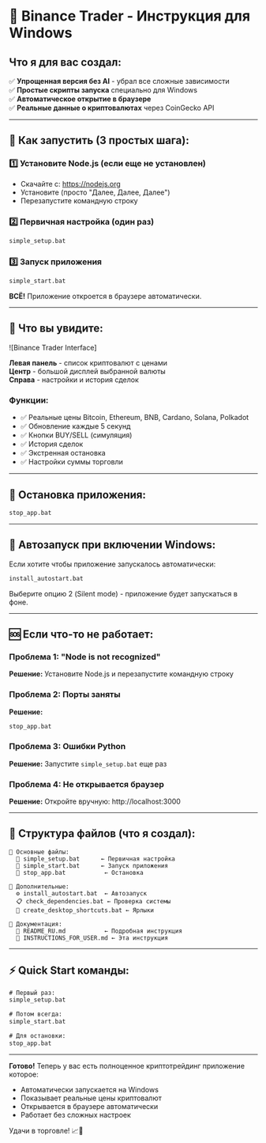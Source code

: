 # 🎯 Binance Trader - Инструкция для Windows

## Что я для вас создал:

✅ **Упрощенная версия без AI** - убрал все сложные зависимости  
✅ **Простые скрипты запуска** специально для Windows  
✅ **Автоматическое открытие в браузере**  
✅ **Реальные данные о криптовалютах** через CoinGecko API  

---

## 🚀 Как запустить (3 простых шага):

### 1️⃣ Установите Node.js (если еще не установлен)
- Скачайте с: https://nodejs.org
- Установите (просто "Далее, Далее, Далее")
- Перезапустите командную строку

### 2️⃣ Первичная настройка (один раз)
```cmd
simple_setup.bat
```

### 3️⃣ Запуск приложения
```cmd
simple_start.bat
```

**ВСЁ!** Приложение откроется в браузере автоматически.

---

## 📱 Что вы увидите:

![Binance Trader Interface]

**Левая панель** - список криптовалют с ценами  
**Центр** - большой дисплей выбранной валюты  
**Справа** - настройки и история сделок  

### Функции:
- ✅ Реальные цены Bitcoin, Ethereum, BNB, Cardano, Solana, Polkadot
- ✅ Обновление каждые 5 секунд
- ✅ Кнопки BUY/SELL (симуляция)
- ✅ История сделок
- ✅ Экстренная остановка
- ✅ Настройки суммы торговли

---

## 🛑 Остановка приложения:
```cmd
stop_app.bat
```

---

## 💾 Автозапуск при включении Windows:

Если хотите чтобы приложение запускалось автоматически:

```cmd
install_autostart.bat
```

Выберите опцию 2 (Silent mode) - приложение будет запускаться в фоне.

---

## 🆘 Если что-то не работает:

### Проблема 1: "Node is not recognized"
**Решение:** Установите Node.js и перезапустите командную строку

### Проблема 2: Порты заняты
**Решение:** 
```cmd
stop_app.bat
```

### Проблема 3: Ошибки Python
**Решение:** Запустите `simple_setup.bat` еще раз

### Проблема 4: Не открывается браузер
**Решение:** Откройте вручную: http://localhost:3000

---

## 📂 Структура файлов (что я создал):

```
📁 Основные файлы:
  🔧 simple_setup.bat      ← Первичная настройка
  🚀 simple_start.bat      ← Запуск приложения  
  🛑 stop_app.bat           ← Остановка
  
📁 Дополнительные:
  ⚙️ install_autostart.bat  ← Автозапуск
  📋 check_dependencies.bat ← Проверка системы
  🔗 create_desktop_shortcuts.bat ← Ярлыки
  
📁 Документация:
  📖 README_RU.md           ← Подробная инструкция
  📖 INSTRUCTIONS_FOR_USER.md ← Эта инструкция
```

---

## ⚡ Quick Start команды:

```cmd
# Первый раз:
simple_setup.bat

# Потом всегда:
simple_start.bat

# Для остановки:
stop_app.bat
```

---

**Готово!** Теперь у вас есть полноценное криптотрейдинг приложение которое:
- Автоматически запускается на Windows  
- Показывает реальные цены криптовалют
- Открывается в браузере автоматически
- Работает без сложных настроек

Удачи в торговле! 📈🚀